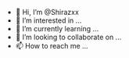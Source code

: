 - 👋 Hi, I’m @Shirazxx
- 👀 I’m interested in ...
- 🌱 I’m currently learning ...
- 💞️ I’m looking to collaborate on ...
- 📫 How to reach me ...

<!---
Shirazxx/Shirazxx is a ✨ special ✨ repository because its `README.md` (this file) appears on your GitHub profile.
You can click the Preview link to take a look at your changes.
--->
